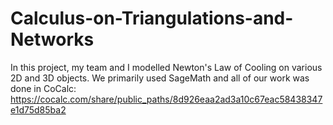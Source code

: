 # Calculus-on-Triangulations-and-Networks

In this project, my team and I modelled Newton's Law of Cooling on various 2D and 3D objects. We primarily used SageMath and all of our work was done in CoCalc: https://cocalc.com/share/public_paths/8d926eaa2ad3a10c67eac58438347e1d75d85ba2
